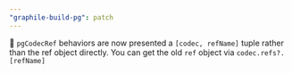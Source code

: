 ```yaml
---
"graphile-build-pg": patch
---
```


🚨 `pgCodecRef` behaviors are now presented a `[codec, refName]` tuple rather
than the ref object directly. You can get the old `ref` object via
`codec.refs?.[refName]`
